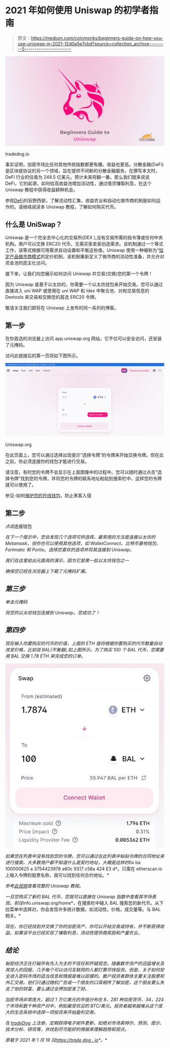 # 2021 年如何使用 Uniswap 的初学者指南

> 原文：<https://medium.com/coinmonks/beginners-guide-on-how-you-use-uniswap-in-2021-12d0a5e7cbd?source=collection_archive---------5----------------------->

![](img/34a0edc87c11cb2b627e814b52fbddb7.png)

tradedog.io

事实证明，加密市场比任何其他传统指数都更有趣，收益也更高。分散金融(DeFi)是区块链协议的另一个领域，旨在提供不间断的分散金融服务。在撰写本文时，DeFi 行业的估值为 248.5 亿美元，预计未来将翻一番。那么我们就来说说 DeFi，它的起源，如何给高收益池增加流动性，通过借贷赚取利息，在这个 Uniswap 教程中获得收益耕种机会。

参观[DeFi](https://tradedog.io/blog/the-wild-west-of-defi-yield-farming-in-liquidity-pools/)的狂野西部，了解流动性汇集、收益农业和自动化做市商机制是如何运作的。请继续阅读本 Uniswap 教程，了解如何购买代币。

## **什么是 UniSwap？**

Uniswap 是一个完全去中心化的交易所(DEX ),没有交易所需的指令簿或任何中央机构。用户可以交换 ERC20 代币，无需买家卖家创造需求。该机制通过一个等式工作，该等式根据可用需求自动设置和平衡这些值。Uniswap 使用一种被称为“[恒定产品做市商模式](https://tradedog.io/blog/top-5-defi-projects-becoming-the-bedrock-of-new-age-digital-collateral/)的定价机制，该机制重新定义了做市商的流动性准备，并允许对资金池的民主化访问。

接下来，让我们向您展示如何访问 Uniswap 并交易(交换)您的第一个令牌！

因为 Uniswap 是基于以太坊的，你需要一个以太坊钱包来开始交易。您可以通过直接进入 uni WAP 或使用在 uni WAP 和 Idex 中聚合池、对和交易信息的 Dextools 来交易和交换您的首选 ERC20 令牌。

敬请关注我们即将在 Uniswap 上发布的同一系列的博客。

## **第一步**

在你首选的浏览器上访问 app.uniswap.org 网站，它不仅可以安全访问，还安装了元掩码。

访问此链接后的第一页将如下图所示。

![](img/b63c868535aa148d05de607f6af0b9be.png)

Uniswap.org

在此页面上，您可以通过选择出现提示“选择令牌”的令牌来开始交换令牌。但在此之前，你必须连接你的钱包才能进行交易。

请注意，有时您的令牌不会显示在上面图像中的过程中。您可以随时通过点击“选择令牌”找到您的令牌，并将您的令牌的联系地址粘贴到搜索栏中，这样您的令牌就可以使用了。

参见-如何[保护您的在线钱包](https://tradedog.io/blog/9-proven-tips-to-secure-your-cryptocurrency-wallet-and-prevent-hacking-in-2020/)，防止黑客入侵

## **第二步**

*点击*连接钱包

*在下一个提示中，您会发现几个选项可供选择。最常用的方法是连接以太坊的 Metamask，但你也可以使用其他选项，如 WalletConnect、比特币基地钱包、Fortmatic 和 Portis。选择您喜欢的选项并将其连接到 Uniswap。*

*我们在这里给出元面具的演示，因为它是第一批以太坊钱包之一*

*确保您已经在浏览器上下载了元掩码扩展。*

## ***第三步***

*单击元掩码*

*将您的以太坊钱包连接到 Uniswap，您成功了！*

## ***第四步***

*现在输入你要购买的代币的价值，上面的 ETH 值将根据你要购买的代币数量自动改变价格，比如说 BAL(平衡器),如上图所示。为了购买 100 个 BAL 代币，您需要用 BAL 交换 1.78 ETH 来完成您的订单。*

*![](img/3f58b7ff3b5e6422a53138d3719cfbef.png)*

*如果您在列表中没有找到您的令牌，您可以通过在此列表中粘贴令牌的合同地址来进行搜索。大多数用户都不知道什么是契约地址，大概是这样的*0x ba 100000625 a 3754423978 a60c 9317 c58a 424 E3 d*。只需在 etherscan.io 上输入令牌的股票名称，就可以找到任何合约地址。*

*参考[此视频](https://www.youtube.com/watch?v=dcZ7kVC2-6g)查看完整的 Uniswap 教程。*

*一旦您购买了新的 BAL 代币，您就可以直接在 Uniswap 指数中查看其市场表现。前往*info.uniswap.org/home*，在搜索栏中输入 BAL 搜索您的新代币。从下拉菜单中选择对，你会发现许多统计数据，如流动性，价格，成交量等。与 BAL 相关。*

*现在，你已经找到并交换了你的加密资产，你可以开始交易或持有，并不断获得收益，如果该平台已经实现了赚取利息，流动性提供商奖励和产量农业。*

## ***结论***

*秘密经济正在打破所有先入为主的不信任和怀疑观念。随着数字资产的迅猛增长及其惊人的回报，几乎每个可以访问互联网的人都打算尽快投资。但是，关于如何安全进入密码市场的适当信息和情报是难以捉摸的。散户投资者群体主要关注股票和外汇交易。他们只通过随机广告或一个朋友的口耳相传了解加密，这个朋友要么失去了他的财富，要么通过全押加密发了财。*

*加密市场非常庞大，超过 1 万亿美元的市值分布在 8，281 种加密货币、34，224 个市场和数千种资产对中，例如最受欢迎的 BTC/美元。投资者越来越难从这个庞大的生态系统中选择一项投资来开始盈利交易。*

*在 [tradeDog](https://login.tradedog.io/auth/login) 上注册，定期获得电子邮件更新，如绝对市场英特尔、预测、提示、技术分析、研究等，并找到尽可能好的情报来理解趋势和观点。*

**原载于 2021 年 1 月 19 日*[*https://trade dog . io*](https://tradedog.io/blog/beginners-guide-on-how-you-use-uniswap-in-2021/)*。**